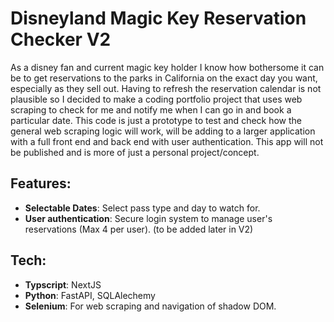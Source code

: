# Disneyland Magic Key Reservation Checker V2

As a disney fan and current magic key holder I know how bothersome it can be to get reservations to the parks in California on the exact day you want, especially as they sell out. Having to refresh the reservation calendar is not plausible so I decided to make a coding portfolio project that uses web scraping to check for me and notify me when I can go in and book a particular date. This code is just a prototype to test and check how the general web scraping logic will work, will be adding to a larger application with a full front end and back end with user authentication. This app will not be published and is more of just a personal project/concept. 

## Features:
- **Selectable Dates**: Select pass type and day to watch for.
- **User authentication**: Secure login system to manage user's reservations (Max 4 per user). (to be added later in V2)

## Tech:
- **Typscript**: NextJS
- **Python**: FastAPI, SQLAlechemy
- **Selenium**: For web scraping and navigation of shadow DOM.
